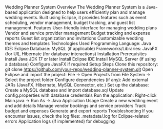 Wedding Planner System
Overview
The Wedding Planner System is a Java-based application designed to help users efficiently plan and manage wedding events. Built using Eclipse, it provides features such as event scheduling, vendor management, budget tracking, and guest list management.
Features
User-friendly interface for managing wedding plans
Vendor and service provider management
Budget tracking and expense reports
Guest list organization and invitations
Customizable wedding themes and templates
Technologies Used
Programming Language: Java
IDE: Eclipse
Database: MySQL (if applicable)
Frameworks/Libraries: JavaFX (for UI), Hibernate (for database interactions)
Installation
Prerequisites
Install Java JDK 17 or later
Install Eclipse IDE
Install MySQL Server (if using a database)
Configure JavaFX if required
Setup Steps
Clone this repository:
git clone https://github.com/your-repo/wedding-planner-system.git
Open Eclipse and import the project:
File → Open Projects from File System → Select the project folder
Configure dependencies (if any):
Add external JARs (JavaFX, Hibernate, MySQL Connector, etc.)
Set up the database:
Create a MySQL database and import database.sql
Update config.properties with database credentials
Run the application:
Right-click Main.java → Run As → Java Application
Usage
Create a new wedding event and add details
Manage vendor bookings and service providers
Track budget and expenses
Generate and export reports
Troubleshooting
If you encounter issues, check the log files:
.metadata/.log for Eclipse-related errors
Application logs (if implemented) for debugging

